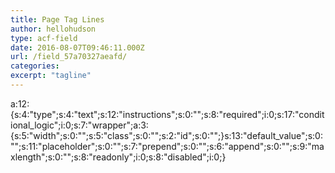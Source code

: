 ```yaml
---
title: Page Tag Lines
author: hellohudson
type: acf-field
date: 2016-08-07T09:46:11.000Z
url: /field_57a70327aeafd/
categories: 
excerpt: "tagline"
---
```


a:12:{s:4:"type";s:4:"text";s:12:"instructions";s:0:"";s:8:"required";i:0;s:17:"conditional\_logic";i:0;s:7:"wrapper";a:3:{s:5:"width";s:0:"";s:5:"class";s:0:"";s:2:"id";s:0:"";}s:13:"default\_value";s:0:"";s:11:"placeholder";s:0:"";s:7:"prepend";s:0:"";s:6:"append";s:0:"";s:9:"maxlength";s:0:"";s:8:"readonly";i:0;s:8:"disabled";i:0;}
